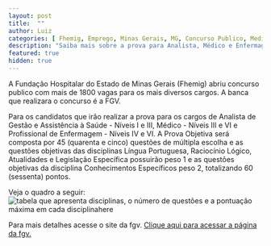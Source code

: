 ```yaml
---
layout: post
title:  ""
author: Luiz
categories: [ Fhemig, Emprego, Minas Gerais, MG, Concurso Publico, Medico]
description: "Saiba mais sobre a prova para Analista, Médico e Enfermagem para o concurso da Fhemig."
featured: true
hidden: true
---
```


A Fundação Hospitalar do Estado de Minas Gerais (Fhemig) abriu concurso publico com mais de 1800 vagas para os mais diversos cargos. A banca que realizara o concurso é a FGV. 

Para os candidatos que irão realizar a prova para os cargos de Analista de Gestão e Assistência à Saúde - Níveis I e III, Médico - Níveis III e VI e Profissional de Enfermagem - Níveis IV e VI. A Prova Objetiva será composta por 45 (quarenta e cinco) questões de múltipla escolha e as questões objetivas das disciplinas Língua Portuguesa, Raciocínio Lógico, Atualidades e Legislação Específica possuirão peso 1 e as questões objetivas da disciplina Conhecimentos Específicos peso 2, totalizando 60 (sessenta) pontos. 

Veja o quadro a seguir: 
![tabela que apresenta disciplinas, o número de questões e a pontuação máxima em cada disciplinahere](https://iili.io/HSOh8zJ.jpg)

Para mais detalhes acesse o site da fgv.
[Clique aqui para acessar a página da fgv.](https://conhecimento.fgv.br/concursos/fhemig23)
